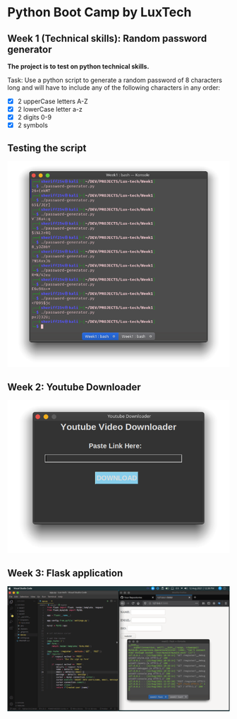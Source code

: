 # Python Boot Camp by LuxTech

## Week 1 (Technical skills): Random password generator

**The project is to test on python technical skills.**

Task:
Use a python script to generate a random password of 8 characters long and will have to include any of the following characters in any order:

- [x] 2 upperCase letters A-Z
- [x] 2 lowerCase letter a-z
- [x] 2 digits 0-9
- [x] 2 symbols

## Testing the script

![screenshot](week1/Screenshot_20210722_161457.png)

## Week 2: Youtube Downloader

![screenshot](week2/yt-dwn.png)

## Week 3: Flask application

![screenshot](week3/img.png)
